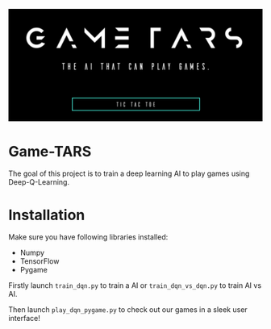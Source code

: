 ![alt text](https://github.com/Silvan-M/Game-TARS/blob/master/resources/title.png?raw=true)

# Game-TARS
The goal of this project is to train a deep learning AI to play games using Deep-Q-Learning.

# Installation
Make sure you have following libraries installed:
- Numpy
- TensorFlow
- Pygame

Firstly launch `train_dqn.py` to train a AI or `train_dqn_vs_dqn.py` to train AI vs AI.

Then launch `play_dqn_pygame.py` to check out our games in a sleek user interface!

